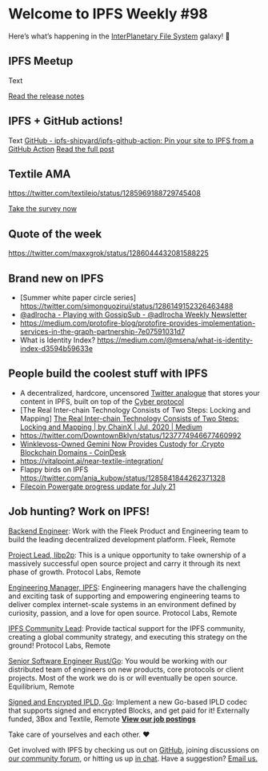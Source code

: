 # Welcome to IPFS Weekly #98

Here’s what’s happening in the [InterPlanetary File System](https://ipfs.io/) galaxy! 🚀

## IPFS Meetup
 Text

[Read the release notes](https://blog.ipfs.io/2020-06-26-go-ipfs-0-6-0/)

## IPFS + GitHub actions! 
Text
[GitHub - ipfs-shipyard/ipfs-github-action: Pin your site to IPFS from a GitHub Action](https://github.com/ipfs-shipyard/ipfs-github-action)
[Read the full post](https://blog.ipfs.io/2020-06-25-ipfs-mobile-design-guidelines/)

## Textile AMA
https://twitter.com/textileio/status/1285969188729745408

[Take the survey now](https://ipfscommunity.typeform.com/to/KOsYTzxn)


## Quote of the week
https://twitter.com/maxxgrok/status/1286044432081588225


## Brand new on IPFS
* [Summer white paper circle series] https://twitter.com/simonguozirui/status/1286149152326463488
* [@adlrocha - Playing with GossipSub - @adlrocha Weekly Newsletter](https://adlrocha.substack.com/p/adlrocha-playing-with-gossipsub)
* https://medium.com/protofire-blog/protofire-provides-implementation-services-in-the-graph-partnership-7e07591031d7
* What is Identity Index? https://medium.com/@msena/what-is-identity-index-d3594b59633e


## People build the coolest stuff with IPFS
* A decentralized, hardcore, uncensored [Twitter analogue](https://cyber.page/ipfs/QmdfKnMkQUDgBa5rK7UiJG4xULRAKttUsEcDJkq5trotjm) that stores your content in IPFS, built on top of the [Cyber protocol](https://cyber.page)
* [The Real Inter-chain Technology Consists of Two Steps: Locking and Mapping] [The Real Inter-chain Technology Consists of Two Steps: Locking and Mapping | by ChainX | Jul, 2020 | Medium](https://medium.com/@chainx_org/the-real-inter-chain-technology-consists-of-two-steps-locking-and-mapping-3ea96058886f)
* https://twitter.com/DowntownBklyn/status/1237774946677460992
* [Winklevoss-Owned Gemini Now Provides Custody for .Crypto Blockchain Domains - CoinDesk](https://www.coindesk.com/winklevoss-owned-gemini-now-provides-custody-for-crypto-blockchain-domains)
* https://vitalpoint.ai/near-textile-integration/
* Flappy birds on IPFS https://twitter.com/ania_kubow/status/1285841844262371328
* [Filecoin Powergate progress update for July 21](https://blog.textile.io/filecoin-powergate-progress-update-for-july-21/)


## Job hunting? Work on IPFS!
[Backend Engineer](https://cryptojobslist.com/jobs/backend-engineer-at-fleek-remote): Work with the Fleek Product and Engineering team to build the leading decentralized development platform. Fleek, Remote

[Project Lead, libp2p](https://jobs.lever.co/protocol/27ff3891-6e13-4aa8-b43a-734715e85a26): This is a unique opportunity to take ownership of a massively successful open source project and carry it through its next phase of growth. Protocol Labs, Remote

[Engineering Manager, IPFS](https://jobs.lever.co/protocol/3f0787e8-58b3-4122-a1ea-424561d2658f): Engineering managers have the challenging and exciting task of supporting and empowering engineering teams to deliver complex internet-scale systems in an environment defined by curiosity, passion, and a love for open source. Protocol Labs, Remote

[IPFS Community Lead](https://jobs.lever.co/protocol/71c4a9b9-af90-4ce9-9dba-8b72507997bf): Provide tactical support for the IPFS community, creating a global community strategy, and executing this strategy on the ground! Protocol Labs, Remote

[Senior Software Engineer Rust/Go](https://www.notion.so/Hiring-Senior-Software-Engineer-Rust-Go-e6c94ccc261f426c80a483c7fc642412): You would be working with our distributed team of engineers on new products, core protocols or client projects. Most of the work we do is or will eventually be open source. Equilibrium, Remote

[Signed and Encrypted IPLD, Go](https://www.notion.so/Signed-and-Encrypted-data-in-IPFS-e1593e90b56e44c38e165109999782ce): Implement a new Go-based IPLD codec that supports signed and encrypted Blocks, and get paid for it! Externally funded, 3Box and Textile, Remote
**[View our job postings](https://jobs.lever.co/protocol)**

Take care of yourselves and each other. ❤️

Get involved with IPFS by checking us out on [GitHub](https://github.com/ipfs), joining discussions on [our community forum](https://discuss.ipfs.io/), or hitting us up [in chat](https://riot.im/app/#/room/#ipfs:matrix.org). Have a suggestion? [Email us.](mailto:newsletter@ipfs.io)
